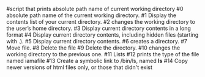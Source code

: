 #script that prints absolute path name of current working directory
#0 absolute path name of the current working directory.
#1 Display the contents list of your current directory.
#2 changes the working directory to the user’s home directory.
#3 Display current directory contents in a long format
#4 Display current directory contents, including hidden files (starting with .).
#5 Display current directory contents.
#6 creates a directory.
#7 Move file.
#8 Delete the file 
#9 Delete the directory.
#10 changes the working directory to the previous one.
#11 Lists
#12 prints the type of the file named iamafile
#13 Create a symbolic link to /bin/ls, named __ls__
#14 Copy newer versions of html files only, or those that didn't exist